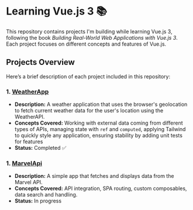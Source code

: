 # Learning Vue.js 3 📚

This repository contains projects I'm building while learning Vue.js 3, following the book *Building Real-World Web Applications with Vue.js 3*. Each project focuses on different concepts and features of Vue.js.

## Projects Overview
Here’s a brief description of each project included in this repository:

### 1. [WeatherApp](./WeatherApp)
   - **Description:** A weather application that uses the browser's geolocation to fetch current weather data for the user's location using the WeatherAPI.
   - **Concepts Covered:** Working with external data coming from different types of APIs, managing state with `ref` and `computed`, applying Tailwind to quickly style any application, ensuring stability by adding unit tests for features
   - **Status:** Completed ✅


### 1. [MarvelApi](./MarvelApi)
   - **Description:** A simple app that fetches and displays data from the Marvel API.
   - **Concepts Covered:** API integration, SPA routing, custom composables, data search and handling.
   - **Status:** In progress



